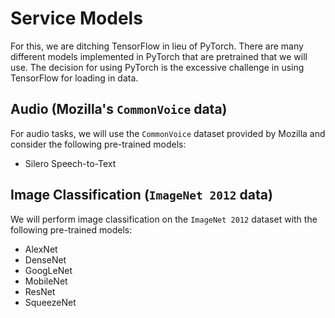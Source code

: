 # Service Models
For this, we are ditching TensorFlow in lieu of PyTorch. There are many different models implemented in PyTorch that are pretrained that we will use. The decision for using PyTorch is the excessive challenge in using TensorFlow for loading in data.

## Audio (Mozilla's `CommonVoice` data)
For audio tasks, we will use the `CommonVoice` dataset provided by Mozilla and consider the following pre-trained models:
* Silero Speech-to-Text

## Image Classification (`ImageNet 2012` data)
We will perform image classification on the `ImageNet 2012` dataset with the following pre-trained models:
* AlexNet
* DenseNet
* GoogLeNet
* MobileNet
* ResNet
* SqueezeNet